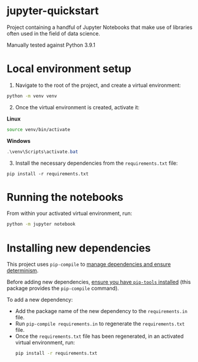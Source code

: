 # jupyter-quickstart

Project containing a handful of Jupyter Notebooks that make use of libraries often used in the
field of data science.

Manually tested against Python 3.9.1

# Local environment setup

1. Navigate to the root of the project, and create a virtual environment:

```bash
python -m venv venv
```

2. Once the virtual environment is created, activate it:

**Linux**

```bash
source venv/bin/activate
```

**Windows**

```powershell
.\venv\Scripts\activate.bat
```

3. Install the necessary dependencies from the `requirements.txt` file:

```
pip install -r requirements.txt
```

# Running the notebooks

From within your activated virtual environment, run:

```bash
python -m jupyter notebook
```

# Installing new dependencies

This project uses `pip-compile` to [manage dependencies and ensure determinism](https://youtu.be/LAig6s9Hkj0).

Before adding new dependencies, [ensure you have `pip-tools` installed](https://pypi.org/project/pip-tools/) (this package provides the `pip-compile` command).

To add a new dependency:

-   Add the package name of the new dependency to the `requirements.in` file.
-   Run `pip-compile requirements.in` to regenerate the `requirements.txt` file.
-   Once the `requirements.txt` file has been regenerated, in an activated virtual environment, run:
    ```bash
    pip install -r requirements.txt
    ```
